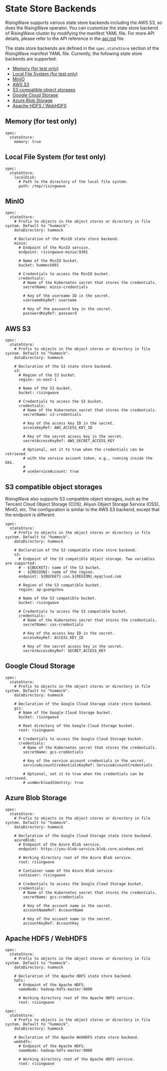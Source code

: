 # State Store Backends

RisingWave supports various state store backends including the AWS S3, so does the RisingWave operator. You can
customize the state store backend of RisingWave cluster by modifying the manifest YAML file. For more API details,
please refer to the API reference in the [api.md](api.md) file.

The state store backends are defined in the `spec.stateStore` section of the RisingWave manifest YAML file. Currently,
the following state store backends are supported:

- [Memory (for test only)](#memory-for-test-only)
- [Local File System (for test only)](#local-file-system-for-test-only)
- [MinIO](#minio)
- [AWS S3](#aws-s3)
- [S3 compatible object storages](#s3-compatible-object-storages)
- [Google Cloud Storage](#google-cloud-storage)
- [Azure Blob Storage](#azure-blob-storage)
- [Apache HDFS / WebHDFS](#apache-hdfs--webhdfs)

## Memory (for test only)

```yamlex
spec:
  stateStore:
    memory: true
```

## Local File System (for test only)

```yamlex
spec:
  stateStore:
    localDisk:
      # Path to the directory of the local file system.
      path: /tmp/risingwave
```

## MinIO

```yamlex
spec:
  stateStore:
    # Prefix to objects in the object stores or directory in file system. Default to "hummock".
    dataDirectory: hummock
    
    # Declaration of the MinIO state store backend.
    minio:
      # Endpoint of the MinIO service.
      endpoint: risingwave-minio:9301
      
      # Name of the MinIO bucket.
      bucket: hummock001
      
      # Credentials to access the MinIO bucket.
      credentials:
        # Name of the Kubernetes secret that stores the credentials.
        secretName: minio-credentials
        
        # Key of the username ID in the secret.
        usernameKeyRef: username
        
        # Key of the password key in the secret.
        passwordKeyRef: password 
```

## AWS S3

```yamlex
spec:
  stateStore:
    # Prefix to objects in the object stores or directory in file system. Default to "hummock".
    dataDirectory: hummock
    
    # Declaration of the S3 state store backend.
    s3:
      # Region of the S3 bucket.
      region: us-east-1
      
      # Name of the S3 bucket.
      bucket: risingwave
      
      # Credentials to access the S3 bucket.
      credentials:
        # Name of the Kubernetes secret that stores the credentials.
        secretName: s3-credentials
        
        # Key of the access key ID in the secret.
        accessKeyRef: AWS_ACCESS_KEY_ID
        
        # Key of the secret access key in the secret.
        secretAccessKeyRef: AWS_SECRET_ACCESS_KEY
        
        # Optional, set it to true when the credentials can be retrieved 
        # with the service account token, e.g., running inside the EKS.
        # 
        # useServiceAccount: true 
```

## S3 compatible object storages

RisingWave also supports S3 compatible object storages, such as the Tencent Cloud Object Storage (COS), Aliyun Object
Storage Service (OSS), MinIO, etc. The configuration is similar to the AWS S3 backend, except that the endpoint is
different.

```yamlex
spec:
  stateStore:
    # Prefix to objects in the object stores or directory in file system. Default to "hummock".
    dataDirectory: hummock
    
    # Declaration of the S3 compatible state store backend.
    s3:
      # Endpoint of the S3 compatible object storage. Two variables are supported:
      # - ${BUCKET}: name of the S3 bucket.
      # - ${REGION}: name of the region.
      endpoint: ${BUCKET}.cos.${REGION}.myqcloud.com
      
      # Region of the S3 compatible bucket.
      region: ap-guangzhou
      
      # Name of the S3 compatible bucket.
      bucket: risingwave
      
      # Credentials to access the S3 compatible bucket.
      credentials:
        # Name of the Kubernetes secret that stores the credentials.
        secretName: cos-credentials
        
        # Key of the access key ID in the secret.
        accessKeyRef: ACCESS_KEY_ID
        
        # Key of the secret access key in the secret.
        secretAccessKeyRef: SECRET_ACCESS_KEY
```

## Google Cloud Storage

```yamlex
spec:
  stateStore:
    # Prefix to objects in the object stores or directory in file system. Default to "hummock".
    dataDirectory: hummock
    
    # Declaration of the Google Cloud Storage state store backend.
    gcs:
      # Name of the Google Cloud Storage bucket.
      bucket: risingwave
      
      # Root directory of the Google Cloud Storage bucket.
      root: risingwave
    
      # Credentials to access the Google Cloud Storage bucket.
      credentials:
        # Name of the Kubernetes secret that stores the credentials.
        secretName: gcs-credentials
        
        # Key of the service account credentials in the secret.
        serviceAccountCredentialsKeyRef: ServiceAccountCredentials
        
        # Optional, set it to true when the credentials can be retrieved.
        # useWorkloadIdentity: true
```

## Azure Blob Storage

```yamlex
spec:
  stateStore:
    # Prefix to objects in the object stores or directory in file system. Default to "hummock".
    dataDirectory: hummock
    
    # Declaration of the Google Cloud Storage state store backend.
    azureBlob:
      # Endpoint of the Azure Blob service.
      endpoint: https://you-blob-service.blob.core.windows.net
      
      # Working directory root of the Azure Blob service.
      root: risingwave
      
      # Container name of the Azure Blob service.
      container: risingwave
    
      # Credentials to access the Google Cloud Storage bucket.
      credentials:
        # Name of the Kubernetes secret that stores the credentials.
        secretName: gcs-credentials
        
        # Key of the account name in the secret.
        accountNameRef: AccountName
        
        # Key of the account name in the secret.
        accountKeyRef: AccountKey
```

## Apache HDFS / WebHDFS

```yamlex
spec:
  stateStore:
    # Prefix to objects in the object stores or directory in file system. Default to "hummock".
    dataDirectory: hummock
    
    # Declaration of the Apache HDFS state store backend.
    hdfs:
      # Endpoint of the Apache HDFS.
      nameNode: hadoop-hdfs-master:9000
      
      # Working directory root of the Apache HDFS service.
      root: risingwave
```

```yamlex
spec:
  stateStore:
    # Prefix to objects in the object stores or directory in file system. Default to "hummock".
    dataDirectory: hummock
    
    # Declaration of the Apache WebHDFS state store backend.
    webhdfs:
      # Endpoint of the Apache HDFS.
      nameNode: hadoop-hdfs-master:9000
      
      # Working directory root of the Apache HDFS service.
      root: risingwave
```